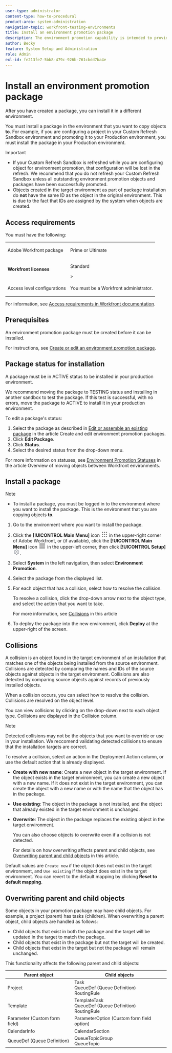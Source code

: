 ```yaml
---
user-type: administrator
content-type: how-to-procedural
product-area: system-administration
navigation-topic: workfront-testing-environments
title: Install an environment promotion package
description: The environment promotion capability is intended to provide the ability to move configuration-related objects from one environment to another. Learn how to install an environment promotion package into a target environment.
author: Becky
feature: System Setup and Administration
role: Admin
exl-id: fe213fe7-5bb8-479c-926b-761cbdd7ba4e
---
```

# Install an environment promotion package

After you have created a package, you can install it in a different environment.

You must install a package in the environment that you want to copy objects **to**. For example, if you are configuring a project in your Custom Refresh Sandbox environment and promoting it to your Production environment, you must install the package in your Production environment.

>[!IMPORTANT]
>
>* If your Custom Refresh Sandbox is refreshed while you are configuring object for environment promotion, that configuration will be lost in the refresh. We recommend that you do not refresh your Custom Refresh Sandbox unless all outstanding environment promotion objects and packages have been successfully promoted.
>* Objects created in the target environment as part of package installation do **not** have the same ID as the object in the original environment. This is due to the fact that IDs are assigned by the system when objects are created.

## Access requirements

You must have the following:

<table>
  <tr>
   <td>Adobe Workfront package
   </td>
   <td> <p>Prime or Ultimate</p>
   </td>
  </tr>
  <tr>
   <td><strong>Workfront licenses</strong>
   </td>
   <td> <p>Standard</p>>
   </td>
  </tr>
   <tr>
   <td>Access level configurations
   </td>
   <td><p>You must be a Workfront administrator.</p>
   </td>
  </tr>
</table>

For information, see [Access requirements in Workfront documentation](/help/quicksilver/administration-and-setup/add-users/access-levels-and-object-permissions/access-level-requirements-in-documentation.md). 

## Prerequisites

An environment promotion package must be created before it can be installed. 

For instructions, see [Create or edit an environment promotion package](/help/quicksilver/administration-and-setup/set-up-workfront/workfront-testing-environments/environment-promotion-create-package.md).

## Package status for installation

A package must be in ACTIVE status to be installed in your production environment.

We recommend moving the package to TESTING status and installing in another sandbox to test the package.  If this test is successful, with no errors, move the package to ACTIVE to install it in your production environment.  

To edit a package's status: 

1. Select the package as described in  [Edit or assemble an existing package](/help/quicksilver/administration-and-setup/set-up-workfront/workfront-testing-environments/environment-promotion-create-package.md#create-or-edit-an-environment-promotion-package) in the article Create and edit environment promotion packages.
1. Click **Edit Package**.
1. Click **Status**.
1. Select the desired status from the drop-down menu.

For more information on statuses, see [Environment Promotion Statuses](/help/quicksilver/administration-and-setup/set-up-workfront/workfront-testing-environments/environment-promotion-in-wf.md#environment-promotion-statuses) in the article Overview of moving objects between Workfront environments.

## Install a package

>[!NOTE]
>
>* To install a package, you must be logged in to the environment where you want to install the package. This is the environment that you are copying objects **to**.

1. Go to the environment where you want to install the package. 
1. Click the **[!UICONTROL Main Menu]** icon ![Main Menu](/help/_includes/assets/main-menu-icon.png) in the upper-right corner of Adobe Workfront, or (if available), click the **[!UICONTROL Main Menu]** icon ![Main Menu](/help/_includes/assets/main-menu-icon-left-nav.png) in the upper-left corner, then click **[!UICONTROL Setup]** ![Setup icon](/help/_includes/assets/gear-icon-setup.png).
1. Select **System** in the left navigation, then select **Environment Promotion**.
1. Select the package from the displayed list.
1. For each object that has a collision, select how to resolve the collision.

   To resolve a collision, click the drop-down arrow next to the object type, and select the action that you want to take.

   For more information, see [Collisions](#collisions) in this article
1. To deploy the package into the new environment, click **Deploy** at the upper-right of the screen. 

## Collisions

A collision is an object found in the target environment of an installation that matches one of the objects being installed from the source environment. Collisions are detected by comparing the names and IDs of the source objects against objects in the target environment. Collisions are also detected by comparing source objects against records of previously installed objects.

When a collision occurs, you can select how to resolve the collision. Collisions are resolved on the object level.

You can view collisions by clicking on the drop-down next to each object type. Collisions are displayed in the Collision column. 

>[!NOTE]
>
>Detected collisions may not be the objects that you want to override or use in your installation. We reccomend validating detected collisions to ensure that the installation targets are correct.

To resolve a collision, select an action in the Deployment Action column, or use the default action that is already displayed.

* **Create with new name**: Create a new object in the target environment. If the object exists in the target environment, you can create a new object with a new name. If it does not exist in the target environment, you can create the object with a new name or with the name that the object has in the package. 
* **Use existing**: The object in the package is not installed, and the object that already existed in the target environment is unchanged.
* **Overwrite**: The object in the package replaces the existing object in the target environment.

   You can also choose objects to overwrite even if a collision is not detected.

   For details on how overwriting affects parent and child objects, see [Overwriting parent and child objects](#overwriting-parent-and-child-objects) in this article.
<!--
* Do not use: The object in the package is not installed in the target environment. If you select Do not use, an error message will appear detailing how this choice will affect other objects or fields.
-->

Default values are `Create new` if the object does not exist in the target environment, and `Use existing` if the object does exist in the target environment. You can revert to the default mapping by clicking **Reset to default mapping**.

## Overwriting parent and child objects

Some objects in your promotion package may have child objects. For example, a project (parent) has tasks (children). When overwriting a parent object, child objects are handled as follows:

* Child objects that exist in both the package and the target will be updated in the target to match the package.
* Child objects that exist in the package but not the target will be created.
* Child objects that exist in the target but not the package will remain unchanged.

This functionality affects the following parent and child objects:

|Parent object|Child objects|
|---|---|
|Project|Task<br>QueueDef (Queue Definition)<br>RoutingRule |
|Template|TemplateTask<br>QueueDef (Queue Definition)<br>RoutingRule |
|Parameter (Custom form field)|ParameterOption (Custom form field option)|
|CalendarInfo|CalendarSection|
|QueueDef (Queue Definition)|QueueTopicGroup<br>QueueTopic|

